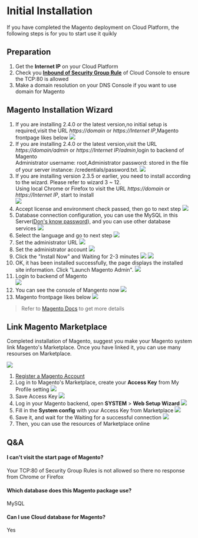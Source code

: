 # Initial Installation

If you have completed the Magento deployment on Cloud Platform, the following steps is for you to start use it quikly

## Preparation

1. Get the **Internet IP** on your Cloud Platform
2. Check you **[Inbound of Security Group Rule](https://support.websoft9.com/docs/faq/tech-instance.html)** of Cloud Console to ensure the TCP:80 is allowed
3. Make a domain resolution on your DNS Console if you want to use domain for Magento

## Magento Installation Wizard

1. If you are installing 2.4.0 or the latest version,no initial setup is required,visit the URL *https://domain* or *https://Internet IP*,Magento frontpage likes below
    ![](https://libs.websoft9.com/Websoft9/DocsPicture/en/magento/magento-init-websoft9.png)
2. If you are installing 2.4.0 or the latest version,visit the URL *https://domain/admin* or *https://Internet IP/admin*,login to backend of Magento  
   Administrator username: root,Administrator password: stored in the file of your server instance: /credentials/password.txt.
    ![](https://libs.websoft9.com/Websoft9/DocsPicture/zh/magento/magento-check-websoft9.png)
3. If you are installing version 2.3.5 or earlier, you need to install according to the wizard. Please refer to wizard 3 ~ 12.  
   Using local Chrome or Firefox to visit the URL *https://domain* or *https://Internet IP*, start to install    
    ![](https://libs.websoft9.com/Websoft9/DocsPicture/zh/magento/magento-agree-websoft9.png)
4. Accept license and environment check passed, then go to next step
    ![](https://libs.websoft9.com/Websoft9/DocsPicture/zh/magento/magento-check-websoft9.png)
5. Database connection configuration, you can use the MySQL in this Server([Don's know password](/stack-accounts.html#mysql)), and you can use other database services
    ![](https://libs.websoft9.com/Websoft9/DocsPicture/en/magento/magento-db-websoft9.png)
6. Select the language and go to next step
    ![](https://libs.websoft9.com/Websoft9/DocsPicture/zh/magento/magento-setlanguage-websoft9.png)
7. Set the administrator URL
    ![](https://libs.websoft9.com/Websoft9/DocsPicture/en/magento/magento-setbackend-websoft9.png)
8. Set the administrator account
    ![](https://libs.websoft9.com/Websoft9/DocsPicture/zh/magento/magento-setadmin-websoft9.png)
9. Click the "Install Now" and Waiting for 2-3 minutes
    ![](https://libs.websoft9.com/Websoft9/DocsPicture/zh/magento/magento-startinstall-websoft9.png)
    ![](https://libs.websoft9.com/Websoft9/DocsPicture/zh/magento/magento-wtinstall-websoft9.png)
10. OK, it has been installed successfully, the page displays the installed site information. Click "Launch Magento Admin".
    ![](https://libs.websoft9.com/Websoft9/DocsPicture/zh/magento/magento-ss-websoft9.png)
11. Login to backend of Magento  
    ![](https://libs.websoft9.com/Websoft9/DocsPicture/en/magento/mg10.png)
12. You can see the console of Mangento now
    ![](https://libs.websoft9.com/Websoft9/DocsPicture/zh/magento/magento-backend-websoft9.png)
13. Magento frontpage likes below
    ![](https://libs.websoft9.com/Websoft9/DocsPicture/zh/magento/magento-frontend-websoft9.png)

> Refer to [Magento Docs](https://magento.com/resources/technical) to get more details

## Link Magento Marketplace

Completed installation of Magento, suggest you make your Magento system link Magento's Marketplace. Once you have linked it, you can use many resourses on Marketplace.

![](https://libs.websoft9.com/Websoft9/DocsPicture/zh/magento/magento-setuptools-websoft9.png)  

1. [Register a Magento Account](https://account.magento.com/applications/customer/login)
2. Log in to Magento's Marketplace, create your **Access Key** from My Profile setting
   ![](https://libs.websoft9.com/Websoft9/DocsPicture/zh/magento/magento-smtp-1-websoft9.png)  
3. Save Access Key
   ![](https://libs.websoft9.com/Websoft9/DocsPicture/zh/magento/magento-savemykey-websoft9.png)  
4. Log in your Magento backend, open **SYSTEM** > **Web Setup Wizard**
   ![](https://libs.websoft9.com/Websoft9/DocsPicture/zh/magento/magento-websetupwz-websoft9.png) 
5. Fill in the **System config** with your Access Key from Marketplace
   ![](https://libs.websoft9.com/Websoft9/DocsPicture/zh/magento/magento-setmkkey-websoft9.png) 
6. Save it, and wait for the Waiting for a successful connection
   ![](https://libs.websoft9.com/Websoft9/DocsPicture/zh/magento/magento-setmkkeyss-websoft9.png) 
7. Then, you can use the resources of Marketplace online


## Q&A

#### I can't visit the start page of Magento?

Your TCP:80 of Security Group Rules is not allowed so there no response from Chrome or Firefox

#### Which database does this Magento package use?

MySQL

#### Can I use Cloud database for Magento?

Yes